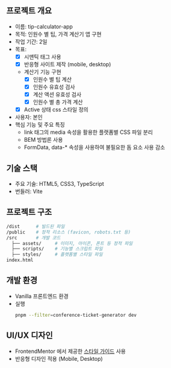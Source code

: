 ## 프로젝트 개요

- 이름: tip-calculator-app
- 목적: 인원수 별 팁, 가격 계산기 앱 구현
- 작업 기간: 2일
- 목표:
  - [x] 시맨틱 태그 사용
  - [x] 반응형 사이트 제작 (mobile, desktop)
  - 계산기 기능 구현
    - [x] 인원수 별 팁 계산
    - [x] 인원수 유효성 검사
    - [x] 계산 액션 유효성 검사
    - [x] 인원수 별 총 가격 계산
  - [x] Active 상태 css 스타일 정의
- 사용자: 본인
- 핵심 기능 및 주요 특징
  - link 태그의 media 속성을 활용한 플랫폼별 CSS 파일 분리
  - BEM 방법론 사용
  - FormData, data-\* 속성을 사용하여 불필요한 돔 요소 사용 감소

## 기술 스택

- 주요 기술: HTML5, CSS3, TypeScript
- 번들러: Vite

## 프로젝트 구조

```bash
/dist      # 빌드된 파일
/public    # 정적 리소스 (favicon, robots.txt 등)
/src       # 개발 코드
  ├── assets/     # 이미지, 아이콘, 폰트 등 정적 파일
  ├── scripts/    # 기능별 스크립트 파일
  ├── styles/     # 플랫폼별 스타일 파일
index.html
```

## 개발 환경

- Vanilla 프론트엔드 환경
- 실행
  ```bash
  pnpm --filter=conference-ticket-generator dev
  ```

## UI/UX 디자인

- FrontendMentor 에서 제공한 [스타일 가이드](./guide/style-guide.md) 사용
- 반응형 디자인 적용 (Mobile, Desktop)
